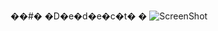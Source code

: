 ��#� �D�e�d�e�c�t�
�
![ScreenShot](https://user-images.githubusercontent.com/103763790/165118691-b3ae2b46-0091-4840-a241-9113e00a1eae.PNG)
